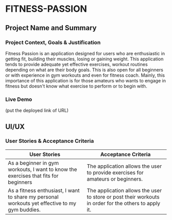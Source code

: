 # FITNESS-PASSION

## Project Name and Summary

### Project Context, Goals & Justification 

Fitness Passion is an application designed for users who are enthusiastic in getting fit, building their muscles, losing or gaining weight. This application tends to provide adequate yet effective exercises, workout routines depending on what are their body goals. This is also open for all beginners or with experience in gym workouts and even for fitness coach. Mainly, this importance of this application is for those amateurs who wants to engage in fitness but doesn't know what exercise to perform or to begin with.

### Live Demo

(put the deployed link of URL)

## UI/UX

### User Stories & Acceptance Criteria

User Stories | Acceptance Criteria
------------ | ------------
As a beginner in gym workouts, I want to know the exercises that fits for beginners | The application allows the user to provide exercises for amateurs or beginners.
As a fitness enthusiast, I want to share my personal workouts yet effective to my gym buddies. | The application allows the user to store or post their workouts in order for the others to apply it.
